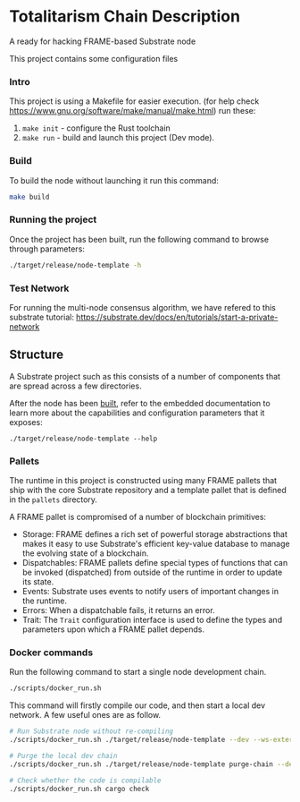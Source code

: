 # Totalitarism Chain Description

A ready for hacking FRAME-based Substrate node 

This project contains some configuration files

### Intro

This project is using a Makefile for easier execution. (for help check https://www.gnu.org/software/make/manual/make.html)
run these:

1. `make init` -  configure the Rust toolchain
1. `make run` - build and launch this project (Dev mode).

### Build

To build the node without launching it run this command:

```sh
make build
```

### Running the project

Once the project has been built, run the following command to browse through parameters:

```sh
./target/release/node-template -h
```

### Test Network

For running the multi-node consensus algorithm, we have refered to this substrate tutorial:
https://substrate.dev/docs/en/tutorials/start-a-private-network

## Structure

A Substrate project such as this consists of a number of components that are spread across a few
directories.

After the node has been [built](#build), refer to the embedded documentation to learn more about the
capabilities and configuration parameters that it exposes:

```shell
./target/release/node-template --help
```

### Pallets

The runtime in this project is constructed using many FRAME pallets that ship with the
core Substrate repository and a
template pallet that is defined in the `pallets` directory.

A FRAME pallet is compromised of a number of blockchain primitives:

-   Storage: FRAME defines a rich set of powerful
    storage abstractions that makes
    it easy to use Substrate's efficient key-value database to manage the evolving state of a
    blockchain.
-   Dispatchables: FRAME pallets define special types of functions that can be invoked (dispatched)
    from outside of the runtime in order to update its state.
-   Events: Substrate uses events to
    notify users of important changes in the runtime.
-   Errors: When a dispatchable fails, it returns an error.
-   Trait: The `Trait` configuration interface is used to define the types and parameters upon which
    a FRAME pallet depends.

### Docker commands


Run the following command to start a single node development chain.

```bash
./scripts/docker_run.sh
```

This command will firstly compile our code, and then start a local dev network. A few useful ones are as follow.

```bash
# Run Substrate node without re-compiling
./scripts/docker_run.sh ./target/release/node-template --dev --ws-external

# Purge the local dev chain
./scripts/docker_run.sh ./target/release/node-template purge-chain --dev

# Check whether the code is compilable
./scripts/docker_run.sh cargo check
```
